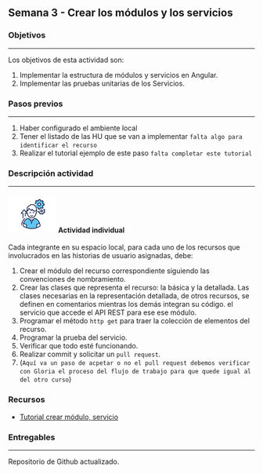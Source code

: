 ## Semana 3 - Crear los módulos y los servicios

### Objetivos
----
Los objetivos de esta actividad son:

1. Implementar la estructura de módulos  y servicios en Angular.
2. Implementar las pruebas unitarias de los Servicios.
   
### Pasos previos
----

1. Haber configurado el ambiente local
2. Tener el listado de las HU que se van a implementar `falta algo para identificar el recurso`
3. Realizar el tutorial ejemplo de este paso `falta completar este tutorial`

### Descripción actividad
----
#### ![](./../../assets/images/individuo.png) Actividad individual

Cada integrante en su espacio local, para cada uno de los recursos que involucrados en las historias de usuario asignadas, debe:
1. Crear el módulo del recurso correspondiente siguiendo las convenciones de nombramiento.
2. Crear las clases que representa el recurso: la básica y la detallada. Las 
   clases necesarias en la representación detallada, de otros recursos, se definen en comentarios mientras los demás integran su código.
   el servicio que accede el API REST  para ese ese módulo.
3. Programar el método `http get` para traer la colección de elementos del recurso.
4. Programar la prueba del servicio.
5. Verificar que todo esté funcionando.
6. Realizar commit y solicitar un `pull request`.  
7. (`Aquí va un paso de acpetar o no el pull request debemos verificar con Gloria el proceso del flujo de trabajo para que quede igual al del otro curso`)

### Recursos

* [Tutorial crear módulo, servicio]()

### Entregables
---
Repositorio de Github actualizado.
